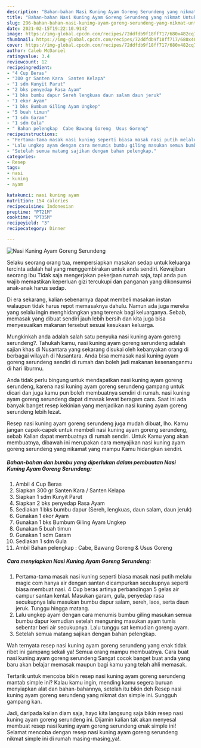 ```yaml
---
description: "Bahan-bahan Nasi Kuning Ayam Goreng Serundeng yang nikmat Untuk Jualan"
title: "Bahan-bahan Nasi Kuning Ayam Goreng Serundeng yang nikmat Untuk Jualan"
slug: 296-bahan-bahan-nasi-kuning-ayam-goreng-serundeng-yang-nikmat-untuk-jualan
date: 2021-02-15T19:22:10.914Z
image: https://img-global.cpcdn.com/recipes/72ddfdb9f18ff717/680x482cq70/nasi-kuning-ayam-goreng-serundeng-foto-resep-utama.jpg
thumbnail: https://img-global.cpcdn.com/recipes/72ddfdb9f18ff717/680x482cq70/nasi-kuning-ayam-goreng-serundeng-foto-resep-utama.jpg
cover: https://img-global.cpcdn.com/recipes/72ddfdb9f18ff717/680x482cq70/nasi-kuning-ayam-goreng-serundeng-foto-resep-utama.jpg
author: Caleb McDaniel
ratingvalue: 3.4
reviewcount: 12
recipeingredient:
- "4 Cup Beras"
- "300 gr Santen Kara  Santen Kelapa"
- "1 sdm Kunyit Parut"
- "2 bks penyedap Rasa Ayam"
- "1 bks bumbu dapur Sereh lengkuas daun salam daun jeruk"
- "1 ekor Ayam"
- "1 bks Bumbum Giling Ayam Ungkep"
- "5 buah timun"
- "1 sdm Garam"
- "1 sdm Gula"
- " Bahan pelengkap  Cabe Bawang Goreng  Usus Goreng"
recipeinstructions:
- "Pertama-tama masak nasi kuning seperti biasa masak nasi putih melalu magic com hanya air dengan santan dicampurkan secukupnya seperti biasa membuat nasi. 4 Cup beras artinya perbandingan 5 gelas air campur santan kental. Masukan garam, gula, penyedap rasa secukupnya lalu masukan bumbu dapur salam, sereh, laos, serta daun jeruk. Tunggu hingga matang."
- "Lalu ungkep ayam dengan cara menumis bumbu giling masukan semua bumbu dapur kemudian setelah menguning masukan ayam tumis sebentar beri air secukupnya. Lalu tunggu sat kemudian goreng ayam."
- "Setelah semua matang sajikan dengan bahan pelengkap."
categories:
- Resep
tags:
- nasi
- kuning
- ayam

katakunci: nasi kuning ayam 
nutrition: 154 calories
recipecuisine: Indonesian
preptime: "PT21M"
cooktime: "PT35M"
recipeyield: "3"
recipecategory: Dinner

---
```



![Nasi Kuning Ayam Goreng Serundeng](https://img-global.cpcdn.com/recipes/72ddfdb9f18ff717/680x482cq70/nasi-kuning-ayam-goreng-serundeng-foto-resep-utama.jpg)

Selaku seorang orang tua, mempersiapkan masakan sedap untuk keluarga tercinta adalah hal yang menggembirakan untuk anda sendiri. Kewajiban seorang ibu Tidak saja mengerjakan pekerjaan rumah saja, tapi anda pun wajib memastikan keperluan gizi tercukupi dan panganan yang dikonsumsi anak-anak harus sedap.

Di era  sekarang, kalian sebenarnya dapat membeli masakan instan walaupun tidak harus repot memasaknya dahulu. Namun ada juga mereka yang selalu ingin menghidangkan yang terenak bagi keluarganya. Sebab, memasak yang dibuat sendiri jauh lebih bersih dan kita juga bisa menyesuaikan makanan tersebut sesuai kesukaan keluarga. 



Mungkinkah anda adalah salah satu penyuka nasi kuning ayam goreng serundeng?. Tahukah kamu, nasi kuning ayam goreng serundeng adalah sajian khas di Nusantara yang sekarang disukai oleh kebanyakan orang di berbagai wilayah di Nusantara. Anda bisa memasak nasi kuning ayam goreng serundeng sendiri di rumah dan boleh jadi makanan kesenanganmu di hari liburmu.

Anda tidak perlu bingung untuk mendapatkan nasi kuning ayam goreng serundeng, karena nasi kuning ayam goreng serundeng gampang untuk dicari dan juga kamu pun boleh membuatnya sendiri di rumah. nasi kuning ayam goreng serundeng dapat dimasak lewat beragam cara. Saat ini ada banyak banget resep kekinian yang menjadikan nasi kuning ayam goreng serundeng lebih lezat.

Resep nasi kuning ayam goreng serundeng juga mudah dibuat, lho. Kamu jangan capek-capek untuk membeli nasi kuning ayam goreng serundeng, sebab Kalian dapat membuatnya di rumah sendiri. Untuk Kamu yang akan membuatnya, dibawah ini merupakan cara menyajikan nasi kuning ayam goreng serundeng yang nikamat yang mampu Kamu hidangkan sendiri.

<!--inarticleads1-->

##### Bahan-bahan dan bumbu yang diperlukan dalam pembuatan Nasi Kuning Ayam Goreng Serundeng:

1. Ambil 4 Cup Beras
1. Siapkan 300 gr Santen Kara / Santen Kelapa
1. Siapkan 1 sdm Kunyit Parut
1. Siapkan 2 bks penyedap Rasa Ayam
1. Sediakan 1 bks bumbu dapur (Sereh, lengkuas, daun salam, daun jeruk)
1. Gunakan 1 ekor Ayam
1. Gunakan 1 bks Bumbum Giling Ayam Ungkep
1. Gunakan 5 buah timun
1. Gunakan 1 sdm Garam
1. Sediakan 1 sdm Gula
1. Ambil  Bahan pelengkap : Cabe, Bawang Goreng &amp; Usus Goreng




<!--inarticleads2-->

##### Cara menyiapkan Nasi Kuning Ayam Goreng Serundeng:

1. Pertama-tama masak nasi kuning seperti biasa masak nasi putih melalu magic com hanya air dengan santan dicampurkan secukupnya seperti biasa membuat nasi. 4 Cup beras artinya perbandingan 5 gelas air campur santan kental. Masukan garam, gula, penyedap rasa secukupnya lalu masukan bumbu dapur salam, sereh, laos, serta daun jeruk. Tunggu hingga matang.
1. Lalu ungkep ayam dengan cara menumis bumbu giling masukan semua bumbu dapur kemudian setelah menguning masukan ayam tumis sebentar beri air secukupnya. Lalu tunggu sat kemudian goreng ayam.
1. Setelah semua matang sajikan dengan bahan pelengkap.




Wah ternyata resep nasi kuning ayam goreng serundeng yang enak tidak ribet ini gampang sekali ya! Semua orang mampu membuatnya. Cara buat nasi kuning ayam goreng serundeng Sangat cocok banget buat anda yang baru akan belajar memasak maupun bagi kamu yang telah ahli memasak.

Tertarik untuk mencoba bikin resep nasi kuning ayam goreng serundeng mantab simple ini? Kalau kamu ingin, mending kamu segera buruan menyiapkan alat dan bahan-bahannya, setelah itu bikin deh Resep nasi kuning ayam goreng serundeng yang nikmat dan simple ini. Sungguh gampang kan. 

Jadi, daripada kalian diam saja, hayo kita langsung saja bikin resep nasi kuning ayam goreng serundeng ini. Dijamin kalian tak akan menyesal membuat resep nasi kuning ayam goreng serundeng enak simple ini! Selamat mencoba dengan resep nasi kuning ayam goreng serundeng nikmat simple ini di rumah masing-masing,ya!.

